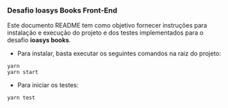 ### Desafio Ioasys Books Front-End

Este documento README tem como objetivo fornecer instruções para instalação e execução do projeto e dos testes implementados para o desafio **ioasys books**.

- Para instalar, basta executar os seguintes comandos na raiz do projeto:

```
yarn
yarn start
```

- Para iniciar os testes:

```
yarn test
```


